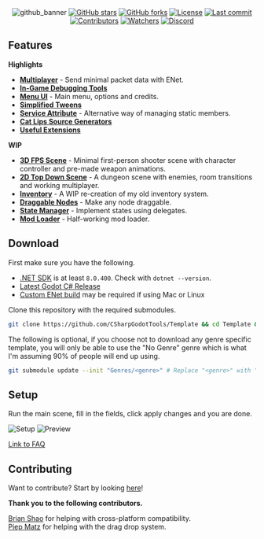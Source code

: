 <div align="center">
    <img src="https://github.com/user-attachments/assets/46eb7938-3a35-4fd0-a7fd-4c045696ee6a" alt="github_banner" />
    <a href="https://github.com/ValksGodotTools/Template/stargazers"><img src="https://img.shields.io/github/stars/ValksGodotTools/Template?style=flat&labelColor=1a1a1a&color=3399FF" alt="GitHub stars" /></a>
    <a href="https://github.com/ValksGodotTools/Template/network"><img src="https://img.shields.io/github/forks/ValksGodotTools/Template?style=flat&labelColor=1a1a1a&color=3399FF" alt="GitHub forks" /></a>
    <a href="https://github.com/ValksGodotTools/Template/blob/main/LICENSE"><img src="https://img.shields.io/github/license/ValksGodotTools/Template?style=flat&labelColor=1a1a1a&color=3399FF" alt="License" /></a>
    <a href="https://github.com/ValksGodotTools/Template/commits/main"><img src="https://img.shields.io/github/last-commit/ValksGodotTools/Template?style=flat&labelColor=1a1a1a&color=3399FF" alt="Last commit" /></a>
    <a href="https://github.com/ValksGodotTools/Template/graphs/contributors"><img src="https://img.shields.io/github/contributors/ValksGodotTools/Template?style=flat&labelColor=1a1a1a&color=3399FF" alt="Contributors" /></a>
    <a href="https://github.com/ValksGodotTools/Template/watchers"><img src="https://img.shields.io/github/watchers/ValksGodotTools/Template?style=flat&labelColor=1a1a1a&color=3399FF" alt="Watchers" /></a>
    <a href="https://discord.gg/j8HQZZ76r8"><img src="https://img.shields.io/discord/955956101554266132?label=discord&style=flat&color=3399FF&labelColor=1a1a1a" alt="Discord" /></a>
</div>

## Features
**Highlights**
- **[Multiplayer](https://github.com/CSharpGodotTools/Template/wiki/Multiplayer)** - Send minimal packet data with ENet.
- **[In-Game Debugging Tools](https://github.com/CSharpGodotTools/Template/wiki/In%E2%80%90Game-Debugging)**
- **[Menu UI](https://github.com/CSharpGodotTools/Template/wiki/Menu-UI)** - Main menu, options and credits.
- **[Simplified Tweens](https://github.com/CSharpGodotTools/Template/wiki/Simplified-Tweens)**
- **[Service Attribute](https://github.com/CSharpGodotTools/Template/wiki/Services)** - Alternative way of managing static members.
- **[Cat Lips Source Generators](https://github.com/CSharpGodotTools/Template/wiki/Source-Generators)**
- **[Useful Extensions](https://github.com/CSharpGodotTools/Template/wiki/Extensions)**

**WIP**
- **[3D FPS Scene](https://github.com/CSharpGodotTools/Template/wiki/3D-FPS)** - Minimal first-person shooter scene with character controller and pre-made weapon animations.
- **[2D Top Down Scene](https://github.com/CSharpGodotTools/Template/wiki/2D-Top-Down)** - A dungeon scene with enemies, room transitions and working multiplayer.
- **[Inventory](https://github.com/CSharpGodotTools/Template/wiki/Inventory)** - A WIP re-creation of my old inventory system.
- **[Draggable Nodes](https://github.com/CSharpGodotTools/Template/wiki/Draggable-Nodes)** - Make any node draggable.
- **[State Manager](https://github.com/CSharpGodotTools/Template/wiki/State-Manager)** - Implement states using delegates.
- **[Mod Loader](https://github.com/CSharpGodotTools/Template/wiki/Mod-Loader)** - Half-working mod loader.

## Download
First make sure you have the following.
- [.NET SDK](https://dotnet.microsoft.com/download) is at least `8.0.400`. Check with `dotnet --version`.
- [Latest Godot C# Release](https://godotengine.org/)
- [Custom ENet build](https://github.com/CSharpGodotTools/Template/wiki/Custom-ENet-Builds) may be required if using Mac or Linux

Clone this repository with the required submodules.
```bash
git clone https://github.com/CSharpGodotTools/Template && cd Template && git submodule update --init addons/Framework addons/imgui-godot
```

The following is optional, if you choose not to download any genre specific template, you will only be able to use the "No Genre" genre which is what I'm assuming 90% of people will end up using.
```bash
git submodule update --init "Genres/<genre>" # Replace "<genre>" with "2D Top Down" or "3D FPS" without the ""
```

## Setup
Run the main scene, fill in the fields, click apply changes and you are done.

![Setup](https://github.com/user-attachments/assets/c924041f-b4d9-48bc-89ae-f7be01305f3e)
![Preview](https://github.com/user-attachments/assets/1d3eb4ee-eb60-49d2-96e8-fb132e02fb6b)

[Link to FAQ](https://github.com/CSharpGodotTools/Template/wiki/FAQ)  

## Contributing

Want to contribute? Start by looking [here](https://github.com/CSharpGodotTools/Template/wiki/Contributing)!

**Thank you to the following contributors.**

[Brian Shao](https://github.com/cydq) for helping with cross-platform compatibility.  
[Piep Matz](https://github.com/riffy) for helping with the drag drop system.  
